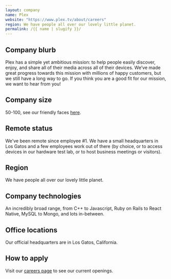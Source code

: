 ```yaml
---
layout: company
name: Plex
website: "https://www.plex.tv/about/careers"
region: We have people all over our lovely little planet.
permalink: /{{ name | slugify }}/
---
```


## Company blurb

Plex has a simple yet ambitious mission: to help people easily discover, enjoy, and share all of their media across all of their devices. We’ve made great progress towards this mission with millions of happy customers, but we still have a long way to go. If you think you are a good fit for our mission, we want to hear from you!

## Company size

50-100, see our friendly faces [here](https://www.plex.tv/about/).

## Remote status

We've been remote since employee #1. We have a small headquarters in Los Gatos and a few employees work out of there (by choice, or to access devices in our hardware test lab, or to host business meetings or visitors).

## Region

We have people all over our lovely little planet.

## Company technologies

An incredibly broad range, from C++ to Javascript, Ruby on Rails to React Native, MySQL to Mongo, and lots in-between.

## Office locations

Our official headquarters are in Los Gatos, California.

## How to apply

Visit our [careers page](https://www.plex.tv/about/careers/) to see our current openings.